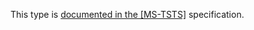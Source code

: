This type is [documented in the [MS-TSTS]](https://learn.microsoft.com/en-us/openspecs/windows_protocols/ms-tsts/dd8db2b5-6d75-4adb-8075-00d03caa0749) specification.
